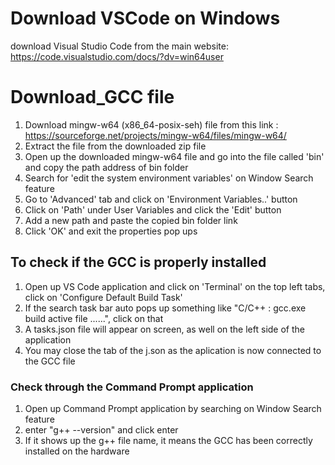 # Download VSCode on Windows
download Visual Studio Code from the main website: https://code.visualstudio.com/docs/?dv=win64user


# Download_GCC file
1. Download mingw-w64 (x86_64-posix-seh) file from this link : https://sourceforge.net/projects/mingw-w64/files/mingw-w64/
2. Extract the file from the downloaded zip file
3. Open up the downloaded mingw-w64 file and go into the file called 'bin' and copy the path address of bin folder
4. Search for 'edit the system environment variables' on Window Search feature
5. Go to 'Advanced' tab and click on 'Environment Variables..' button
6. Click on 'Path' under User Variables and click the 'Edit' button
7. Add a new path and paste the copied bin folder link
8. Click 'OK' and exit the properties pop ups


## To check if the GCC is properly installed
1. Open up VS Code application and click on 'Terminal' on the top left tabs, click on 'Configure Default Build Task'
2. If the search task bar auto pops up something like "C/C++ : gcc.exe build active file ......", click on that
3. A tasks.json file will appear on screen, as well on the left side of the application
4. You may close the tab of the j.son as the aplication is now connected to the GCC file


### Check through the Command Prompt application
1. Open up Command Prompt application by searching on Window Search feature
2. enter "g++ --version" and click enter
3. If it shows up the g++ file name, it means the GCC has been correctly installed on the hardware
